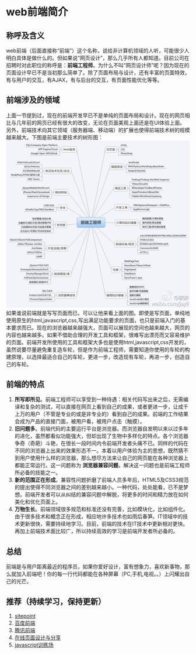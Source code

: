 # web前端简介

## 称呼及含义
web前端（后面直接称“前端”）这个名称，说给非计算机领域的人听，可能很少人明白具体是做什么的。但如果说“网页设计”，那么几乎所有人都知道。目前公司在招聘时对此职位的称呼是：**前端工程师**。为什么不叫“网页设计师”呢？因为现在的页面设计早已不是当初那么简单了。除了页面布局与设计，还有丰富的页面特效，有与用户的交互，有AJAX，有与后台的交互，有页面性能优化等等。  

## 前端涉及的领域
上面一节提到过，现在的前端开发早已不是单纯的页面布局和设计。现在的网页相比与几年前的网页已经有很大的改变，无论在页面美观上面还是在UI体验上面。另外，前端技术向其它领域（服务器端、移动端）的扩展也使得前端技术树的规模越来越大。下图是前端主要技术的树形图：  
![tree](./img/webSkill.jpg)  
如果谁说前端就是写写页面而已，可以让他来看上面的图。即使是写页面，单纯地使用原生的html,javascript,css,写出满足功能要求的页面，也只是前端入门的基本要求而已。现在的浏览器越来越强大，页面可以展现的空间也越来越大，网页的内容也越来越多。如果不借助合理的开发工具和框架，很难写出漂亮而又容易维护的页面。前端开发所使用的工具和框架大多也是使用html,javascript,css开发的，虽然说要尽量避免重复造车轮，但是作为前端工程师，需要知道你使用的车轮的构建原理，以选择最适合自己的车轮，更进一步，改造现有车轮，再进一步，创造自己的车轮。  

## 前端的特点
1. **所写即所见**。前端工程师可以享受到一种待遇：相关代码写出来之后，无需编译和复杂的测试，可以直接在网页上看到自己的成果，或者更进一步，让成千上万的用户（不管是专业的或是非专业的）看到自己的成果。前端的工作结果会成为产品的直接门面，被用户看，被用户点击（触摸）。
2. **旧问题多**。前端代码的主要运行平台是浏览器。而浏览器自发明以来以过多年的进化，虽然都看似功能强大，但却出现了生物中多样化的特点。各个浏览器争奇（奇葩）斗艳，在很长一段时间内令前端开发者头痛不已。同样的代码在不同的浏览器上出来的效果形态不一。本着以用户体验为主的思想，既然猜不到用户使用什么样的浏览器，那么想尽方法来让自己的网页能在各种浏览器上都能正常运行。这一问题称为 **浏览器兼容问题**，解决这一问题也是前端工程师所必备的技能之一。
3. **新的范围正在形成**。兼容性问题折磨了前端人员多年后，HTML5及CSS3规范的提出使得不同浏览器之间的差别越来越小。一种代码，处处能看，已不是梦想。前端开发者可以从纠结的兼容问题中解脱，将更多的时间和精力放在如何美化和优化页面上。
4. **万物生长**。前端领域很多规范和标准还没有完善，比如模块化，比如组件化。由于很多技术和概念正在形成，相应地许多技术也如雨后春笋。IT领域中的技术更新很快，需要持续地学习。目前，前端的技术在IT技术中更新相对更快。再加上前端技术面比较广，所以持续高效的学习是前端开发者所必备的。  

## 总结
前端是与用户距离最近的程序员，如果你爱好设计，富有想象力，喜欢新事物，那么就加入前端吧！你的每一行代码都能在各种屏幕（PC,手机,电视。。）上闪耀出自己的光芒。

## 推荐（持续学习，保持更新）
1. [sitepoint](http://www.sitepoint.com/)
2. [百度前端](http://fex.baidu.com/)
3. [腾讯前端](http://www.alloyteam.com/)
4. [在线页面设计与分享](http://codepen.io/)
5. [javascript训练场](https://www.codewars.com)